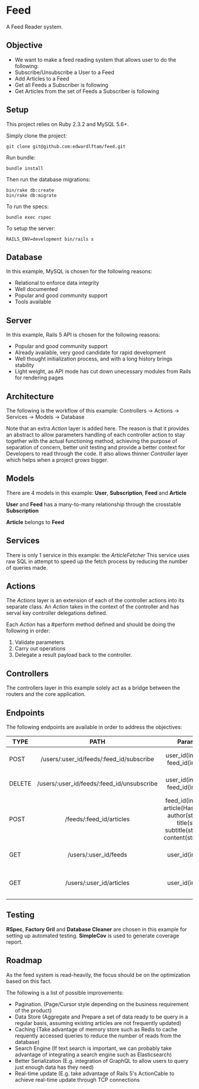# Feed

A Feed Reader system.

## Objective
- We want to make a feed reading system that allows user to do the following:
- Subscribe/Unsubscribe a User to a Feed
- Add Articles to a Feed
- Get all Feeds a Subscriber is following
- Get Articles from the set of Feeds a Subscriber is following

## Setup
This project relies on Ruby 2.3.2 and MySQL 5.6+.

Simply clone the project:
```
git clone git@github.com:edwardlftam/feed.git
```
Run bundle:
```
bundle install
```
Then run the database migrations:
```
bin/rake db:create
bin/rake db:migrate
```
To run the specs:
```
bundle exec rspec
```
To setup the server:
```
RAILS_ENV=development bin/rails s
```


## Database
In this example, MySQL is chosen for the following reasons:
- Relational to enforce data integrity
- Well documented
- Popular and good community support
- Tools available

## Server
In this example, Rails 5 API is chosen for the following reasons:
- Popular and good community support
- Already available, very good candidate for rapid development
- Well thought initialization process, and with a long history brings stability
- Light weight, as API mode has cut down unecessary modules from Rails for rendering pages

## Architecture
The following is the workflow of this example:
Controllers -> Actions -> Services -> Models -> Database

Note that an extra *Action* layer is added here. The reason is that it provides an abstract to allow parameters handling of each controller action to stay together with the actual functioning method, achieving the purpose of separation of concern, better unit testing and provide a better context for Developers to read through the code. It also allows thinner *Controller* layer which helps when a project grows bigger.

## Models
There are 4 models in this example: **User**, **Subscription**, **Feed** and **Article**

**User** and **Feed** has a many-to-many relationship through the crosstable **Subscription**

**Article** belongs to **Feed**

## Services
There is only 1 service in this example: the *ArticleFetcher*
This service uses raw SQL in attempt to speed up the fetch process by reducing the number of queries made.

## Actions
The *Actions* layer is an extension of each of the controller actions into its separate class. An *Action* takes in the context of the controller and has serval key controller delegations defined.

Each *Action* has a #perform method defined and should be doing the following in order:
1. Validate parameters
2. Carry out operations
3. Delegate a result payload back to the controller.

## Controllers
The controllers layer in this example solely act as a bridge between the routers and the core application.


## Endpoints
The following endpoints are available in order to address the objectives:

| TYPE          | PATH                                     | Params | Remarks|
| ------------- |:----------------------------------------:| ------:| ------:|
| POST          | /users/:user_id/feeds/:feed_id/subscribe | user_id(int), feed_id(int) | Subscribe a user to a feed |
| DELETE        | /users/:user_id/feeds/:feed_id/unsubscribe | user_id(int), feed_id(int) | Unsubscribe a user to a feed |
| POST          | /feeds/:feed_id/articles | feed_id(int), article(Hash: author(str), title(str) subtitle(str), content(str)) | Add an article to a Feed |
| GET | /users/:user_id/feeds | user_id(int) | Get all feeds of the given user |
| GET | /users/:user_id/articles | user_id(int) | Get all articles of the given user |

## Testing
**RSpec**, **Factory Gril** and **Database Cleaner** are chosen in this example for setting up automated testing.
**SimpleCov** is used to generate coverage report.


## Roadmap
As the feed system is read-heavily, the focus should be on the optimization based on this fact. 

The following is a list of possible improvements:

- Pagination. (Page/Cursor style depending on the business requirement of the product)
- Data Store (Aggregate and Prepare a set of data ready to be query in a regular basis, assuming existing articles are not frequently updated)
- Caching (Take advantage of memory store such as Redis to cache requently accessed queries to reduce the number of reads from the database)
- Search Engine (If text search is important, we can probably take advantage of integrating a search engine such as Elasticsearch)
- Better Serialization (E.g. integration of GraphQL to allow users to query just enough data has they need)
- Real-time update (E.g. take advantage of Rails 5's ActionCable to achieve real-time update through TCP connections

